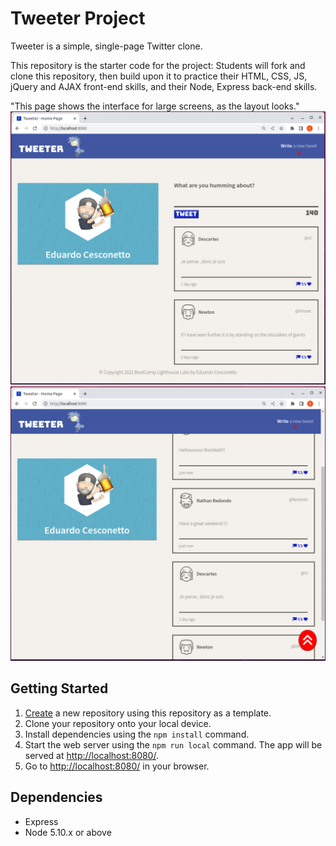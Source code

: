 # Tweeter Project

Tweeter is a simple, single-page Twitter clone.

This repository is the starter code for the project: Students will fork and clone this repository, then build upon it to practice their HTML, CSS, JS, jQuery and AJAX front-end skills, and their Node, Express back-end skills.


"This page shows the interface for large screens, as the layout looks."
!["This page shows the interface for large screens, as the layout looks."](https://github.com/cesconettoedu/tweeter/blob/master/public/images/gitReadme/profile-hex1.png)
!["This page shows the interface for large screens, as the layout looks."](https://github.com/cesconettoedu/tweeter/blob/master/public/images/gitReadme/profile-hex2.png)



## Getting Started

1. [Create](https://docs.github.com/en/repositories/creating-and-managing-repositories/creating-a-repository-from-a-template) a new repository using this repository as a template.
2. Clone your repository onto your local device.
3. Install dependencies using the `npm install` command.
3. Start the web server using the `npm run local` command. The app will be served at <http://localhost:8080/>.
4. Go to <http://localhost:8080/> in your browser.

## Dependencies

- Express
- Node 5.10.x or above
